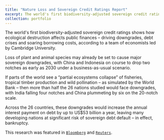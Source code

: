 ```yaml
---
title: "Nature Loss and Sovereign Credit Ratings Report"
excerpt: The world's first biodiversity-adjusted sovereign credit ratings<br/><img src='/images/NatureLossSovereignCard.jpg'>
collection: portfolio
---
```


The world's first biodiversity-adjusted sovereign credit ratings shows how ecological destruction affects public finances – driving downgrades, debt crises and soaring borrowing costs, according to a team of economists led by Cambridge University.

Loss of plant and animal species may already be set to cause major sovereign downgrades, with China and Indonesia on course to drop two notches as early as 2030 under a business-as-usual scenario.

If parts of the world see a “partial ecosystems collapse” of fisheries, tropical timber production and wild pollination – as simulated by the World Bank – then more than half the 26 nations studied would face downgrades, with India falling four notches and China plummeting by six on the 20-notch scale.

Across the 26 countries, these downgrades would increase the annual interest payment on debt by up to US$53 billion a year, leaving many developing nations at significant risk of sovereign debt default – in effect, bankruptcy.

This research was featured in [`Bloomberg`](https://www.bloomberg.com/news/articles/2022-06-22/biodiversity-loss-may-push-developing-world-closer-to-default) and [`Reuters`](https://www.reuters.com/business/sustainable-business/mass-biodiversity-loss-would-slash-global-credit-ratings-report-warns-2022-06-22/).

